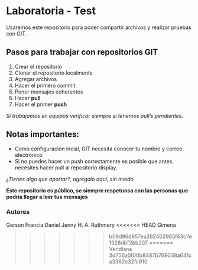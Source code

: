 # Laboratoria - Test

Usaremos este repositorio para poder compartir archivos y realizar pruebas con GIT.

## Pasos para trabajar con repositorios GIT

1. Crear el repositorio
2. Clonar el repositorio localmente
3. Agregar archivos
4. Hacer el primero commit
5. Poner mensajes coherentes
6. Hacer **pull**
7. Hacer el primer **push**

*Si trabajamos en equipos verificar siempre si tenemos pull’s pendientes.*

## Notas importantes:

- Como configuración incial, GIT necesita conocer tu nombre y correo electrónico
- Si no puedes hacer un push correctamente es posible que antes, necesites hacer pull al repositorio.display.

*¿Tienes algo que aportar?, agregalo aquí, sin miedo*


**Este repositorio es público, se siempre respetuosa con las personas que podría llegar a leer tus mensajes**

### Autores

Gerson
Francia
Daniel
Jenny H. A.
Ruthmery
<<<<<<< HEAD
Gimena
>>>>>>> b09d96d957ea392402965f43c7e1928dbf2bb207
=======
Veridiana
>>>>>>> 3d756a0f00b8487b769038a641ca3362e32fc910
